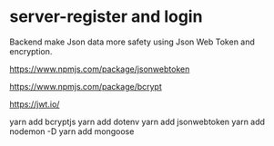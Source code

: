 # server-register and login
Backend make Json data more safety using Json Web Token and encryption.


https://www.npmjs.com/package/jsonwebtoken

https://www.npmjs.com/package/bcrypt

https://jwt.io/


yarn add bcryptjs
yarn add dotenv
yarn add jsonwebtoken
yarn add nodemon -D
yarn add mongoose
